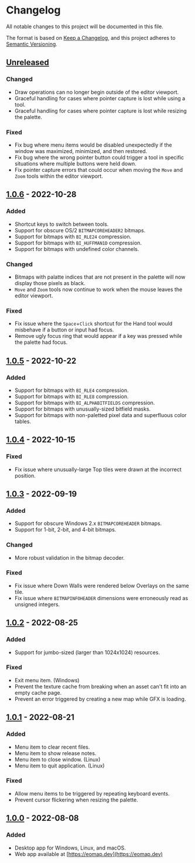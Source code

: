 # Changelog

All notable changes to this project will be documented in this file.

The format is based on [Keep a Changelog](https://keepachangelog.com/en/1.0.0/),
and this project adheres to [Semantic Versioning](https://semver.org/spec/v2.0.0.html).

## [Unreleased]

### Changed

- Draw operations can no longer begin outside of the editor viewport.
- Graceful handling for cases where pointer capture is lost while using a tool.
- Graceful handling for cases where pointer capture is lost while resizing the palette.

### Fixed

- Fix bug where menu items would be disabled unexpectedly if the window was maximized, minimized, and then restored.
- Fix bug where the wrong pointer button could trigger a tool in specific situations where multiple buttons were held down.
- Fix pointer capture errors that could occur when moving the `Move` and `Zoom` tools within the editor viewport.

## [1.0.6] - 2022-10-28

### Added

- Shortcut keys to switch between tools.
- Support for obscure OS/2 `BITMAPCOREHEADER2` bitmaps.
- Support for bitmaps with `BI_RLE24` compression.
- Support for bitmaps with `BI_HUFFMAN1D` compression.
- Support for bitmaps with undefined color channels.

### Changed

- Bitmaps with palatte indices that are not present in the palette will now display those pixels as black.
- `Move` and `Zoom` tools now continue to work when the mouse leaves the editor viewport.

### Fixed

- Fix issue where the `Space`+`Click` shortcut for the Hand tool would misbehave if a button or input had focus.
- Remove ugly focus ring that would appear if a key was pressed while the palette had focus.

## [1.0.5] - 2022-10-22

### Added

- Support for bitmaps with `BI_RLE4` compression.
- Support for bitmaps with `BI_RLE8` compression.
- Support for bitmaps with `BI_ALPHABITFIELDS` compression.
- Support for bitmaps with unusually-sized bitfield masks.
- Support for bitmaps with non-paletted pixel data and superfluous color tables.

## [1.0.4] - 2022-10-15

### Fixed

- Fix issue where unusually-large Top tiles were drawn at the incorrect position.

## [1.0.3] - 2022-09-19

### Added

- Support for obscure Windows 2.x `BITMAPCOREHEADER` bitmaps.
- Support for 1-bit, 2-bit, and 4-bit bitmaps.

### Changed

- More robust validation in the bitmap decoder.

### Fixed

- Fix issue where Down Walls were rendered below Overlays on the same tile.
- Fix issue where `BITMAPINFOHEADER` dimensions were erroneously read as unsigned integers.

## [1.0.2] - 2022-08-25

### Added

- Support for jumbo-sized (larger than 1024x1024) resources.

### Fixed

- Exit menu item. (Windows)
- Prevent the texture cache from breaking when an asset can't fit into an empty cache page.
- Prevent an error triggered by creating a new map while GFX is loading.

## [1.0.1] - 2022-08-21

### Added

- Menu item to clear recent files.
- Menu item to show release notes.
- Menu item to close window. (Linux)
- Menu item to quit application. (Linux)

### Fixed

- Allow menu items to be triggered by repeating keyboard events.
- Prevent cursor flickering when resizing the palette.

## [1.0.0] - 2022-08-08

### Added

- Desktop app for Windows, Linux, and macOS.
- Web app available at [https://eomap.dev](https://eomap.dev)

[unreleased]: https://github.com/cirras/eomap-js/compare/v1.0.6...HEAD
[1.0.6]: https://github.com/cirras/eomap-js/compare/v1.0.5...v1.0.6
[1.0.5]: https://github.com/cirras/eomap-js/compare/v1.0.4...v1.0.5
[1.0.4]: https://github.com/cirras/eomap-js/compare/v1.0.3...v1.0.4
[1.0.3]: https://github.com/cirras/eomap-js/compare/v1.0.2...v1.0.3
[1.0.2]: https://github.com/cirras/eomap-js/compare/v1.0.1...v1.0.2
[1.0.1]: https://github.com/cirras/eomap-js/compare/v1.0.0...v1.0.1
[1.0.0]: https://github.com/cirras/eomap-js/releases/tag/v1.0.0
